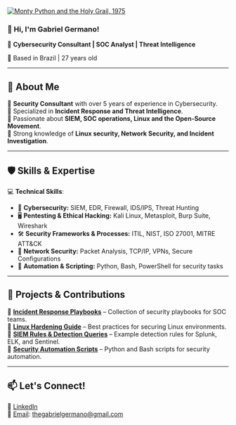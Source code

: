 <a href="https://www.youtube.com/watch?v=FtHZn5X5bXM" target="_blank">
    <img src="https://github.com/SirB3devere/SirB3devere/blob/main/SirBedevere.gif" alt="Monty Python and the Holy Grail, 1975">
</a>


### 👋 Hi, I'm Gabriel Germano!  

💼 **Cybersecurity Consultant | SOC Analyst | Threat Intelligence**  

📍 Based in Brazil | 27 years old  

---

## 🚀 **About Me**  
🔹 **Security Consultant** with over 5 years of experience in Cybersecurity.  
🔹 Specialized in **Incident Response and Threat Intelligence**.  
🔹 Passionate about **SIEM, SOC operations, Linux and the Open-Source Movement**.  
🔹 Strong knowledge of **Linux security, Network Security, and Incident Investigation**.  

---

## 🛡️ **Skills & Expertise**  
💻 **Technical Skills**:  
- 🔐 **Cybersecurity:** SIEM, EDR, Firewall, IDS/IPS, Threat Hunting  
- 🖥 **Pentesting & Ethical Hacking:** Kali Linux, Metasploit, Burp Suite, Wireshark  
- 🛠 **Security Frameworks & Processes:** ITIL, NIST, ISO 27001, MITRE ATT&CK  
- 📡 **Network Security:** Packet Analysis, TCP/IP, VPNs, Secure Configurations  
- 🔄 **Automation & Scripting:** Python, Bash, PowerShell for security tasks  

---

## 📂 **Projects & Contributions**  
📌 **[Incident Response Playbooks](#)** – Collection of security playbooks for SOC teams.  
📌 **[Linux Hardening Guide](#)** – Best practices for securing Linux environments.  
📌 **[SIEM Rules & Detection Queries](#)** – Example detection rules for Splunk, ELK, and Sentinel.  
📌 **[Security Automation Scripts](#)** – Python and Bash scripts for security automation.  

---

## 📫 **Let's Connect!**  
🔗 [LinkedIn](https://www.linkedin.com/in/germanogabriel)  
📧 [Email](mailto:thegabrielgermano@gmail.com): thegabrielgermano@gmail.com

<!--
**CyberB3divere/CyberB3divere** is a ✨ _special_ ✨ repository because its `README.md` (this file) appears on your GitHub profile.

Here are some ideas to get you started:

- 🔭 I’m currently working on ...
- 🌱 I’m currently learning ...
- 👯 I’m looking to collaborate on ...
- 🤔 I’m looking for help with ...
- 💬 Ask me about ...
- 📫 How to reach me: ...
- 😄 Pronouns: ...
- ⚡ Fun fact: ...
-->
